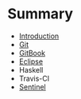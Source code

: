 # Summary

* [Introduction](README.md)
* [Git](git.md)
* [GitBook](gitbook.md)
* [Eclipse](eclipse.md)
* Haskell
* Travis-CI
* [Sentinel](sentinel.md)

